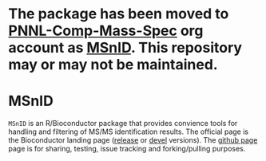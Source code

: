 **The package has been moved to [PNNL-Comp-Mass-Spec](https://github.com/PNNL-Comp-Mass-Spec) org account as [MSnID](https://github.com/PNNL-Comp-Mass-Spec/MSnID). This repository may or may not be maintained.**
====

MSnID
====
`MSnID` is an R/Bioconductor package that provides convience tools for handling and filtering of MS/MS identification results. The official page is the Bioconductor landing page ([release](http://www.bioconductor.org/packages/release/bioc/html/MSnID.html) or [devel](http://www.bioconductor.org/packages/devel/bioc/html/MSnID.html) versions). The [github page](https://github.com/PNNL-Comp-Mass-Spec/MSnID) page is for sharing, testing, issue tracking and forking/pulling purposes.
